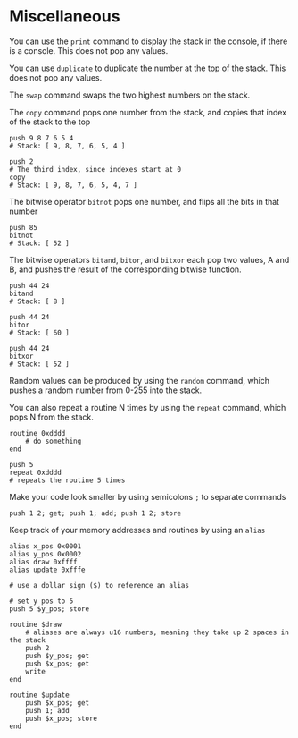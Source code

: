 # Miscellaneous
You can use the `print` command to display the stack in the console, if there is a console. This does not pop any values.

You can use `duplicate` to duplicate the number at the top of the stack. This does not pop any values.

The `swap` command swaps the two highest numbers on the stack.

The `copy` command pops one number from the stack, and copies that index of the stack to the top
```bs
push 9 8 7 6 5 4
# Stack: [ 9, 8, 7, 6, 5, 4 ]

push 2
# The third index, since indexes start at 0
copy
# Stack: [ 9, 8, 7, 6, 5, 4, 7 ]
```

The bitwise operator `bitnot` pops one number, and flips all the bits in that number
```bs
push 85
bitnot
# Stack: [ 52 ]
```

The bitwise operators `bitand`, `bitor`, and `bitxor` each pop two values, A and B, and pushes the result of the corresponding bitwise function.
```bs
push 44 24
bitand
# Stack: [ 8 ]
```
```bs
push 44 24
bitor
# Stack: [ 60 ]
```
```bs
push 44 24
bitxor
# Stack: [ 52 ]
```

Random values can be produced by using the `random` command, which pushes a random number from 0-255 into the stack.

You can also repeat a routine N times by using the `repeat` command, which pops N from the stack.
```bs
routine 0xdddd
    # do something
end

push 5
repeat 0xdddd
# repeats the routine 5 times
```

Make your code look smaller by using semicolons `;` to separate commands
```bs
push 1 2; get; push 1; add; push 1 2; store
```

Keep track of your memory addresses and routines by using an `alias`
```bs
alias x_pos 0x0001
alias y_pos 0x0002
alias draw 0xffff
alias update 0xfffe

# use a dollar sign ($) to reference an alias

# set y pos to 5
push 5 $y_pos; store

routine $draw
    # aliases are always u16 numbers, meaning they take up 2 spaces in the stack
    push 2
    push $y_pos; get
    push $x_pos; get
    write
end

routine $update
    push $x_pos; get
    push 1; add
    push $x_pos; store
end
```